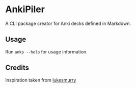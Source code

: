 # AnkiPiler
A CLI package creator for Anki decks defined in Markdown.
## Usage
Run `ankp --help` for usage information.
## Credits
Inspiration taken from [lukesmurry](https://github.com/lukesmurray/markdown-anki-decks)